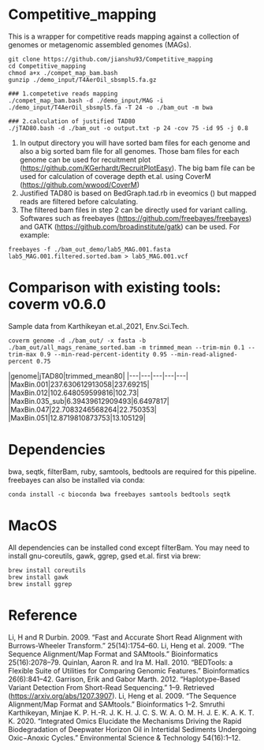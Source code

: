 # Competitive_mapping

This is a wrapper for competitive reads mapping against a collection of genomes or metagenomic assembled genomes (MAGs).


```
git clone https://github.com/jianshu93/Competitive_mapping
cd Competitive_mapping
chmod a+x ./compet_map_bam.bash
gunzip ./demo_input/T4AerOil_sbsmpl5.fa.gz

### 1.competetive reads mapping
./compet_map_bam.bash -d ./demo_input/MAG -i ./demo_input/T4AerOil_sbsmpl5.fa -T 24 -o ./bam_out -m bwa

### 2.calculation of justified TAD80
./jTAD80.bash -d ./bam_out -o output.txt -p 24 -cov 75 -id 95 -j 0.8 

```

1. In output directory you will have sorted bam files for each genome and also a big sorted bam file for all genomes. Those bam files for each genome can be used for recuitment plot (https://github.com/KGerhardt/RecruitPlotEasy). The big bam file can be used for calculation of coverage depth et.al. using CoverM (https://github.com/wwood/CoverM)
2. Justified TAD80 is based on BedGraph.tad.rb in eveomics () but mapped reads are filtered before calculating.
3. The filtered bam files in step 2 can be directly used for variant calling. Softwares such as freebayes (https://github.com/freebayes/freebayes) and GATK (https://github.com/broadinstitute/gatk) can be used. For example:
```
freebayes -f ./bam_out_demo/lab5_MAG.001.fasta lab5_MAG.001.filtered.sorted.bam > lab5_MAG.001.vcf
```
# Comparison with existing tools: coverm v0.6.0

Sample data from Karthikeyan et.al.,2021, Env.Sci.Tech.
```
coverm genome -d ./bam_out/ -x fasta -b ./bam_out/all_mags_rename_sorted.bam -m trimmed_mean --trim-min 0.1 --trim-max 0.9 --min-read-percent-identity 0.95 --min-read-aligned-percent 0.75
```

|genome|jTAD80|trimmed_mean80|
|---|---|---|---|---|
|MaxBin.001|237.630612913058|237.69215|
|MaxBin.012|102.648059599816|102.73|
|MaxBin.035_sub|6.39439612909493|6.6497817|
|MaxBin.047|22.7083246568264|22.750353|
|MaxBin.051|12.8719810873753|13.105129|


# Dependencies
bwa, seqtk, filterBam, ruby, samtools, bedtools are required for this pipeline. freebayes can also be installed via conda:
```
conda install -c bioconda bwa freebayes samtools bedtools seqtk
```
# MacOS

All dependencies can be installed cond except filterBam. You may need to install gnu-coreutils, gawk, ggrep, gsed et.al. first via brew:
```
brew install coreutils
brew install gawk
brew install ggrep
```

# Reference
Li, H and R Durbin. 2009. “Fast and Accurate Short Read Alignment with Burrows-Wheeler Transform.” 25(14):1754–60.
Li, Heng et al. 2009. “The Sequence Alignment/Map Format and SAMtools.” Bioinformatics 25(16):2078–79.
Quinlan, Aaron R. and Ira M. Hall. 2010. “BEDTools: a Flexible Suite of Utilities for Comparing Genomic Features.” Bioinformatics 26(6):841–42.
Garrison, Erik and Gabor Marth. 2012. “Haplotype-Based Variant Detection From Short-Read Sequencing.” 1–9. Retrieved (https://arxiv.org/abs/1207.3907).
Li, Heng et al. 2009. “The Sequence Alignment/Map Format and SAMtools.” Bioinformatics 1–2.
Smruthi Karthikeyan, Minjae K. P. H.-R. J. K. H. J. C. S. W. A. O. M. H. J. E. K. A. K. T. K. 2020. “Integrated Omics Elucidate the Mechanisms Driving the Rapid Biodegradation of Deepwater Horizon Oil in Intertidal Sediments Undergoing Oxic−Anoxic Cycles.” Environmental Science & Technology 54(16):1–12.






